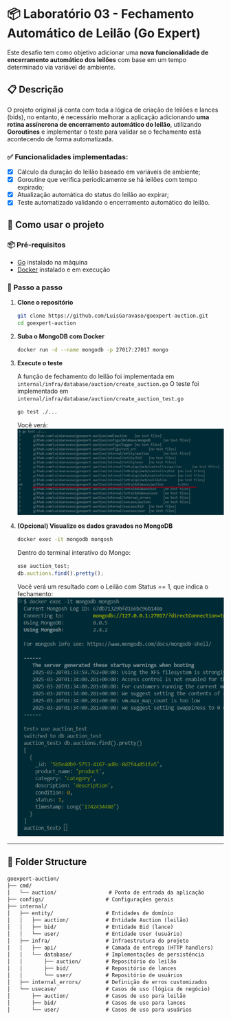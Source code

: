 # 📦 Laboratório 03 - Fechamento Automático de Leilão (Go Expert)

Este desafio tem como objetivo adicionar uma **nova funcionalidade de encerramento automático dos leilões** com base em um tempo determinado via variável de ambiente.

## 📋 Descrição

O projeto original já conta com toda a lógica de criação de leilões e lances (bids), no entanto, é necessário melhorar a aplicação adicionando **uma rotina assíncrona de encerramento automático do leilão**, utilizando **Goroutines** e implementar o teste para validar se o fechamento está acontecendo de forma automatizada.

### ✅ Funcionalidades implementadas:

- [x] Cálculo da duração do leilão baseado em variáveis de ambiente;
- [x] Goroutine que verifica periodicamente se há leilões com tempo expirado;
- [x] Atualização automática do status do leilão ao expirar;
- [x] Teste automatizado validando o encerramento automático do leilão.

## 🚀 Como usar o projeto

### 📦 Pré-requisitos

- [Go](https://golang.org/doc/install) instalado na máquina
- [Docker](https://www.docker.com/) instalado e em execução

### 🔧 Passo a passo

1. **Clone o repositório**
   ```bash
   git clone https://github.com/LuisGaravaso/goexpert-auction.git
   cd goexpert-auction
   ```

2. **Suba o MongoDB com Docker**
   ```bash
   docker run -d --name mongodb -p 27017:27017 mongo
   ```

3. **Execute o teste**
   
   A função de fechamento do leilão foi implementada em `internal/infra/database/auction/create_auction.go`
   O teste foi implementado em `internal/infra/database/auction/create_auction_test.go`

   ```bash
   go test ./...
   ```

    Você verá:
    <img src="./readme/TestPass.png" width="600px">


4. **(Opcional) Visualize os dados gravados no MongoDB**
   ```bash
   docker exec -it mongodb mongosh
   ```

   Dentro do terminal interativo do Mongo:
   ```js
   use auction_test;
   db.auctions.find().pretty();
   ```

    Você verá um resultado com o Leilão com Status == 1, que indica o fechamento:
    <img src="./readme/MongoPass.png" width="600px">

---

## 📁 Folder Structure

```
goexpert-auction/
├── cmd/
│   └── auction/                 # Ponto de entrada da aplicação
├── configs/                    # Configurações gerais
├── internal/
│   ├── entity/                 # Entidades de domínio
│   │   ├── auction/            # Entidade Auction (leilão)
│   │   ├── bid/                # Entidade Bid (lance)
│   │   └── user/               # Entidade User (usuário)
│   ├── infra/                  # Infraestrutura do projeto
│   │   ├── api/                # Camada de entrega (HTTP handlers)
│   │   └── database/           # Implementações de persistência
│   │       ├── auction/        # Repositório do leilão
│   │       ├── bid/            # Repositório de lances
│   │       └── user/           # Repositório de usuários
│   ├── internal_errors/        # Definição de erros customizados
│   └── usecase/                # Casos de uso (lógica de negócio)
│       ├── auction/            # Casos de uso para leilão
│       ├── bid/                # Casos de uso para lances
│       └── user/               # Casos de uso para usuários
```